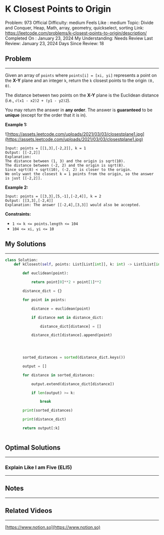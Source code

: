 # K Closest Points to Origin

Problem: 973
Official Difficulty: medium
Feels Like : medium
Topic: Divide and Conquer, Heap, Math, array, geometry, quickselect, sorting
Link: https://leetcode.com/problems/k-closest-points-to-origin/description/
Completed On : January 23, 2024
My Understanding: Needs Review
Last Review: January 23, 2024
Days Since Review: 18

## Problem

---

Given an array of `points` where `points[i] = [xi, yi]` represents a point on the **X-Y** plane and an integer `k`, return the `k` closest points to the origin `(0, 0)`.

The distance between two points on the **X-Y** plane is the Euclidean distance (i.e., `√(x1 - x2)2 + (y1 - y2)2`).

You may return the answer in **any order**. The answer is **guaranteed** to be **unique** (except for the order that it is in).

**Example 1:**

![https://assets.leetcode.com/uploads/2021/03/03/closestplane1.jpg](https://assets.leetcode.com/uploads/2021/03/03/closestplane1.jpg)

```
Input: points = [[1,3],[-2,2]], k = 1
Output: [[-2,2]]
Explanation:
The distance between (1, 3) and the origin is sqrt(10).
The distance between (-2, 2) and the origin is sqrt(8).
Since sqrt(8) < sqrt(10), (-2, 2) is closer to the origin.
We only want the closest k = 1 points from the origin, so the answer is just [[-2,2]].

```

**Example 2:**

```
Input: points = [[3,3],[5,-1],[-2,4]], k = 2
Output: [[3,3],[-2,4]]
Explanation: The answer [[-2,4],[3,3]] would also be accepted.

```

**Constraints:**

- `1 <= k <= points.length <= 104`
- `104 <= xi, yi <= 10`

## My Solutions

---

```python
class Solution:
    def kClosest(self, points: List[List[int]], k: int) -> List[List[int]]:

        def euclidean(point):

            return point[0]**2 + point[1]**2

        distance_dict = {}

        for point in points:

            distance = euclidean(point)

            if distance not in distance_dict:

                distance_dict[distance] = []

            distance_dict[distance].append(point)

        

        
        sorted_distances = sorted(distance_dict.keys())

        output = []

        for distance in sorted_distances:

            output.extend(distance_dict[distance])

            if len(output) >= k:  

                break

        print(sorted_distances)

        print(distance_dict)

        return output[:k]
```

```python

```

## Optimal Solutions

---

### Explain Like I am Five (ELI5)

---

## Notes

---

 

## Related Videos

---

[https://www.notion.so](https://www.notion.so)